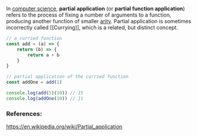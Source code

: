 In [computer science](https://en.wikipedia.org/wiki/Computer_science "Computer science"), **partial application** (or **partial function application**) refers to the process of fixing a number of arguments to a function, producing another function of smaller [arity](https://en.wikipedia.org/wiki/Arity "Arity"). Partial application is sometimes incorrectly called [[Currying]], which is a related, but distinct concept.

``` js
// a curried function
const add = (a) => {
	return (b) => {
		return a + b
	}
}

// partial application of the curried function
const addOne = add(1)

console.log(add(5)(10)) // 15
console.log(addOne(10)) // 11
```



### References:
https://en.wikipedia.org/wiki/Partial_application